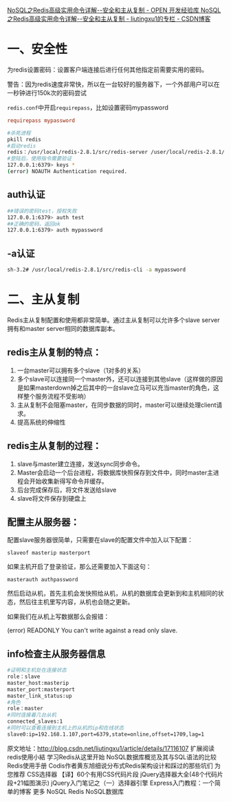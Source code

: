 

[NoSQL之Redis高级实用命令详解--安全和主从复制 - OPEN 开发经验库 ](http://www.open-open.com/lib/view/open1389272230305.html)
[NoSQL之Redis高级实用命令详解--安全和主从复制 - liutingxu1的专栏 - CSDN博客 ](http://blog.csdn.net/liutingxu1/article/details/17116107)

# 一、安全性

为redis设置密码：设置客户端连接后进行任何其他指定前需要实用的密码。

警告：因为redis速度非常快，所以在一台较好的服务器下，一个外部用户可以在一秒钟进行150k次的密码尝试

`redis.conf`中开启`requirepass`，比如设置密码mypassword
```conf
requirepass mypassword
```

```bash
#杀死进程
pkill redis
#启动redis
redis：/usr/local/redis-2.8.1/src/redis-server /user/local/redis-2.8.1/redis.conf
#登陆后，使用指令需要验证
127.0.0.1:6379> keys *
(error) NOAUTH Authentication required.
```
## auth认证

```bash
##错误的密码test，授权失败
127.0.0.1:6379> auth test
##正确的密码，返回ok
127.0.0.1:6379> auth mypassword
```
## -a认证
```bash
sh-3.2# /usr/local/redis-2.8.1/src/redis-cli -a mypassword
```

# 二、主从复制

Redis主从复制配置和使用都非常简单。通过主从复制可以允许多个slave server拥有和master server相同的数据库副本。

## redis主从复制的特点：
1. 一台master可以拥有多个slave（1对多的关系）
2. 多个slave可以连接同一个master外，还可以连接到其他slave（这样做的原因是如果masterdown掉之后其中的一台slave立马可以充当master的角色，这样整个服务流程不受影响）
3. 主从复制不会阻塞master，在同步数据的同时，master可以继续处理client请求。
4. 提高系统的伸缩性

## redis主从复制的过程：

1. slave与master建立连接，发送sync同步命令。
2. Master会启动一个后台进程，将数据库快照保存到文件中，同时master主进程会开始收集新得写命令并缓存。
3. 后台完成保存后，将文件发送给slave
4. slave将文件保存到硬盘上

## 配置主从服务器：

配置slave服务器很简单，只需要在slave的配置文件中加入以下配置：
```
slaveof masterip masterport
```

如果主机开启了登录验证，那么还需要加入下面这句：
```
masterauth authpassword
```

然后启动从机，首先主机会发快照给从机，从机的数据库会更新到和主机相同的状态，然后往主机里写内容，从机也会随之更新。

如果我们在从机上写数据那么会报错：

(error) READONLY You can't write against a read only slave.

## info检查主从服务器信息

```bash
#证明和主机处在连接状态
role：slave
master_host:masterip
master_port:masterport
master_link_status:up
#角色
role：master
#同时连接着几台从机
connected_slaves:1
#同时可以查看连接到主机上的从机的ip和在线状态
slave0:ip=192.168.1.107,port=6379,state=online,offset=1709,lag=1
```

原文地址：http://blog.csdn.net/liutingxu1/article/details/17116107
扩展阅读
redis使用小結
学习Redis从这里开始
NoSQL数据库概览及其与SQL语法的比较
Redis使用手册 
Codis作者黄东旭细说分布式Redis架构设计和踩过的那些坑们 
为您推荐
CSS选择器
【译】60个有用CSS代码片段
jQuery选择器大全(48个代码片段+21幅图演示)
jQuery入门笔记之（一）选择器引擎
Express入门教程：一个简单的博客
更多
NoSQL
Redis
NoSQL数据库